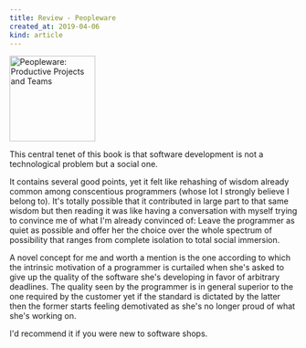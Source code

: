 ```yaml
---
title: Review - Peopleware
created_at: 2019-04-06
kind: article
---
```


<a href="https://www.librarything.com/work/17188/">
    <img src="/gallery/peopleware.jpg" width="150" alt="Peopleware: Productive Projects and Teams" />
</a>

This central tenet of this book is that software development is not a technological problem but a social one.

It contains several good points, yet it felt like rehashing of wisdom already common among conscentious programmers (whose lot I strongly believe I belong to). It's totally possible that it contributed in large part to that same wisdom but then reading it was like having a conversation with myself trying to convince me of what I'm already convinced of: Leave the programmer as quiet as possible and offer her the choice over the whole spectrum of possibility that ranges from complete isolation to total social immersion.

A novel concept for me and worth a mention is the one according to which the intrinsic motivation of a programmer is curtailed when she's asked to give up the quality of the software she's developing in favor of arbitrary deadlines. The quality seen by the programmer is in general superior to the one required by the customer yet if the standard is dictated by the latter then the former starts feeling demotivated as she's no longer proud of what she's working on.

I'd recommend it if you were new to software shops.
